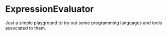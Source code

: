 # ExpressionEvaluator

Just a simple playground to try out some programming languages and tools associated to them.